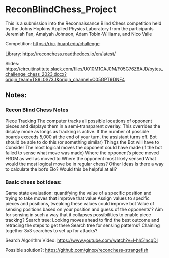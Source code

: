 # ReconBlindChess_Project
This is a submission into the Reconnaissance Blind Chess competition held by the Johns Hopkins Applied Physics Laboratory from the participants Jeremiah Fan, Amaiyah Johnson, Adam Tobin-Williams, and Nico Valle

Competition: https://rbc.jhuapl.edu/challenge

Library: https://reconchess.readthedocs.io/en/latest/

Slides: https://circuitinstitute.slack.com/files/U010M1CAJ0M/F05G76Z8AJD/bytes_challenge_chess_2023.docx?origin_team=T89L0S73J&origin_channel=C05GPT9DNF4

## Notes:
### Recon Blind Chess Notes
Piece Tracking
  The computer tracks all possible locations of opponent pieces and displays them in a semi-transparent overlay. This overrides the display mode as longs as tracking is active. If the number of possible boards exceeds 5,000 at the end of your turn, the assistant turns off.
  Bot should be able to do this (or something similar)
Things the Bot will have to Consider
  The most logical moves the opponent could have made (if the bot failed to sense what move was made)
  Where the opponent’s piece moved FROM as well as moved to
  Where the opponent most likely sensed
  What would the most logical move be in regular chess?
Other Ideas
  Is there a way to calculate the bot’s Elo? Would this be helpful at all?

### Basic chess bot Ideas:
Game state evaluation: quantifying the value of a specific position and trying to take moves that improve that value
  Assign values to specific pieces and positions, tweaking these values could improve bot
  Value of sensing positions based on your position and guess of the opponents'? Aim for sensing in such a way that it collapses possibilities to enable piece tracking?
Search tree: Looking moves ahead to find the best outcome and retracing the steps to get there
  Search tree for sensing patterns? Chaining together 3x3 searches to set up for attacks?

Search Algorithm Video: https://www.youtube.com/watch?v=l-hh51ncgDI

Possible solution?: https://github.com/ginop/reconchess-strangefish
